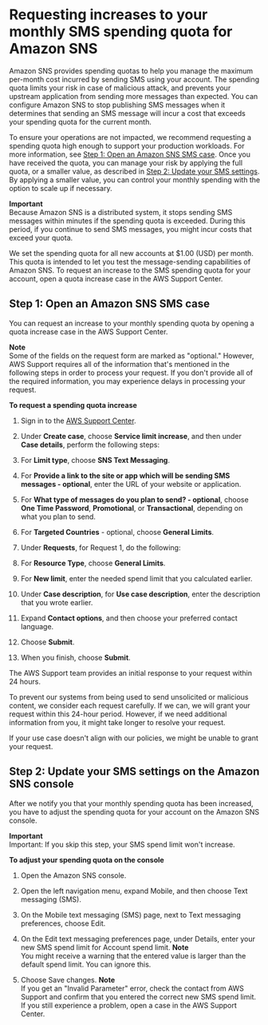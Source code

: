 # Requesting increases to your monthly SMS spending quota for Amazon SNS<a name="channels-sms-awssupport-spend-threshold"></a>

Amazon SNS provides spending quotas to help you manage the maximum per\-month cost incurred by sending SMS using your account\. The spending quota limits your risk in case of malicious attack, and prevents your upstream application from sending more messages than expected\. You can configure Amazon SNS to stop publishing SMS messages when it determines that sending an SMS message will incur a cost that exceeds your spending quota for the current month\. 

To ensure your operations are not impacted, we recommend requesting a spending quota high enough to support your production workloads\. For more information, see [Step 1: Open an Amazon SNS SMS case](#channels-sms-awssupport-spend-threshold-open)\. Once you have received the quota, you can manage your risk by applying the full quota, or a smaller value, as described in [Step 2: Update your SMS settings](#channels-sms-awssupport-spend-threshold-settings)\. By applying a smaller value, you can control your monthly spending with the option to scale up if necessary\.

**Important**  
Because Amazon SNS is a distributed system, it stops sending SMS messages within minutes if the spending quota is exceeded\. During this period, if you continue to send SMS messages, you might incur costs that exceed your quota\.

We set the spending quota for all new accounts at $1\.00 \(USD\) per month\. This quota is intended to let you test the message\-sending capabilities of Amazon SNS\. To request an increase to the SMS spending quota for your account, open a quota increase case in the AWS Support Center\.

## Step 1: Open an Amazon SNS SMS case<a name="channels-sms-awssupport-spend-threshold-open"></a>

You can request an increase to your monthly spending quota by opening a quota increase case in the AWS Support Center\.

**Note**  
Some of the fields on the request form are marked as "optional\." However, AWS Support requires all of the information that's mentioned in the following steps in order to process your request\. If you don't provide all of the required information, you may experience delays in processing your request\.

**To request a spending quota increase**

1. Sign in to the [AWS Support Center](https://us-east-1.console.aws.amazon.com/support/home?region=us-east-1&skipRegion=true#/case/create?issueType=service-limit-increase)\. 

1. Under **Create case**, choose **Service limit increase**, and then under **Case details**, perform the following steps:

1. For **Limit type**, choose **SNS Text Messaging**\.

1. For **Provide a link to the site or app which will be sending SMS messages \- optional**, enter the URL of your website or application\.

1. For **What type of messages do you plan to send? \- optional**, choose **One Time Password**, **Promotional**, or **Transactional**, depending on what you plan to send\.

1. For **Targeted Countries** \- optional, choose **General Limits**\.

1. Under **Requests**, for Request 1, do the following:

1. For **Resource Type**, choose **General Limits**\.

1. For **New limit**, enter the needed spend limit that you calculated earlier\.

1. Under **Case description**, for **Use case description**, enter the description that you wrote earlier\.

1. Expand **Contact options**, and then choose your preferred contact language\.

1. Choose **Submit**\.

1. When you finish, choose **Submit**\. 

The AWS Support team provides an initial response to your request within 24 hours\.

To prevent our systems from being used to send unsolicited or malicious content, we consider each request carefully\. If we can, we will grant your request within this 24\-hour period\. However, if we need additional information from you, it might take longer to resolve your request\.

If your use case doesn't align with our policies, we might be unable to grant your request\.

## Step 2: Update your SMS settings on the Amazon SNS console<a name="channels-sms-awssupport-spend-threshold-settings"></a>

After we notify you that your monthly spending quota has been increased, you have to adjust the spending quota for your account on the Amazon SNS console\.

**Important**  
 Important: If you skip this step, your SMS spend limit won't increase\.

**To adjust your spending quota on the console**

1. Open the Amazon SNS console\.

1. Open the left navigation menu, expand Mobile, and then choose Text messaging \(SMS\)\.

1. On the Mobile text messaging \(SMS\) page, next to Text messaging preferences, choose Edit\.

1. On the Edit text messaging preferences page, under Details, enter your new SMS spend limit for Account spend limit\.
**Note**  
You might receive a warning that the entered value is larger than the default spend limit\. You can ignore this\. 

1. Choose Save changes\.
**Note**  
If you get an "Invalid Parameter" error, check the contact from AWS Support and confirm that you entered the correct new SMS spend limit\. If you still experience a problem, open a case in the AWS Support Center\. 